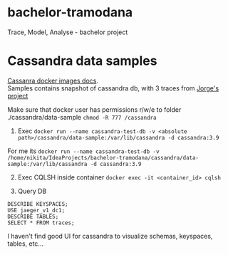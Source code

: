 # bachelor-tramodana
Trace, Model, Analyse - bachelor project


# Cassandra data samples
[Cassanra docker images docs](https://hub.docker.com/_/cassandra/).  
Samples contains snapshot of cassandra db, with 3 traces from [Jorge's project](https://github.com/jeqo/poc-opentrancing-jvm)

Make sure that docker user has permissions r/w/e to folder ./cassandra/data-sample 
`chmod -R 777 /cassandra`  
1. Exec 
`docker run --name cassandra-test-db -v <absolute path>/cassandra/data-sample:/var/lib/cassandra -d cassandra:3.9`  

For me its `docker run --name cassandra-test-db -v /home/nikita/IdeaProjects/bachelor-tramodana/cassandra/data-sample:/var/lib/cassandra -d cassandra:3.9`

2. Exec CQLSH inside container 
`docker exec -it <container_id> cqlsh`

3. Query DB
```mysql
DESCRIBE KEYSPACES;
USE jaeger_v1_dc1;
DESCRIBE TABLES;
SELECT * FROM traces;

```

I haven't find good UI for cassandra to visualize schemas, keyspaces, tables, etc...

